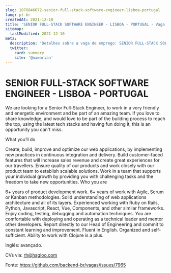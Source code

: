 ```yaml
---
slug: 1076846672-senior-full-stack-software-engineer-lisboa-portugal
lang: pt-br
createdAt: 2021-12-10
title: 'SENIOR FULL-STACK SOFTWARE ENGINEER - LISBOA - PORTUGAL - Vaga de Emprego'
sitemap:
  lastModified: 2021-12-10
meta:
  description: 'Detalhes sobre a vaga de emprego: SENIOR FULL-STACK SOFTWARE ENGINEER - LISBOA - PORTUGAL'
  twitter:
    card: summary
    site: '@nawarian'
---
```


# SENIOR FULL-STACK SOFTWARE ENGINEER - LISBOA - PORTUGAL

We are looking for a Senior Full-Stack Engineer, to work in a very friendly and energetic environment and be part of an amazing team. If you love to share knowledge, and would love to be part of the building process to reach the top, using the latest tech stacks and having fun doing it, this is an opportunity you can't miss.

What you’ll do

Create, build, improve and optimize our web applications, by implementing new practices in continuous integration and delivery.
Build customer-faced features that will increase sales revenue and create great experiences for our travellers.
Ensure quality of our products and work closely with our product team to establish scalable solutions.
Work in a team that supports your individual growth by providing you with challenging tasks and the freedom to take new opportunities.
Who you are

6+ years of product development work.
6+ years of work with Agile, Scrum or Kanban methodologies.
Solid understanding of web applications architecture and all of its layers.
Experienced working with Ruby on Rails, Python, Javascript, React, Vue, Components, and other similar frameworks.
Enjoy coding, testing, debugging and automation techniques.
You are comfortable with deploying and operating as a technical leader and mentor other developers.
Report directly to our Head of Engineering and commit to constant learning and improvement.
Fluent in English.
Organized and self-sufficient.
Ability to work with Clojure is a plus.

Inglês: avançado.

CVs via: rh@hagloo.com

Fonte: https://github.com/backend-br/vagas/issues/7965